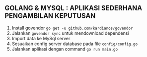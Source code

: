 ## GOLANG & MYSQL : APLIKASI SEDERHANA PENGAMBILAN KEPUTUSAN ##
1. Install govendor `go get -u github.com/kardianos/govendor`
2. Jalankan `govendor sync` untuk mendownload dependensi
3. Import data ke MySql server
4. Sesuaikan config server database pada file `config/config.go`
5. Jalankan aplikasi dengan command `go run main.go`